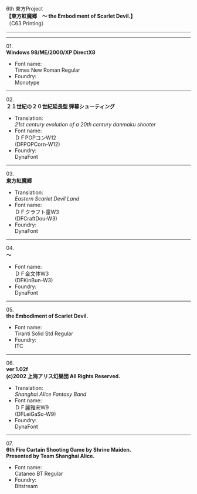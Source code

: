 6th 東方Project  
**【東方紅魔郷　～ the Embodiment of Scarlet Devil.】**  
（C63 Printing）

---  
---

01\.  
**Windows 98/ME/2000/XP DirectX8**
  - Font name:  
Times New Roman Regular
  - Foundry:  
Monotype

---

02\.  
**２１世紀の２０世紀延長型 弾幕シューティング**
  - Translation:  
*21st century evolution of a 20th century danmaku shooter*
  - Font name:  
ＤＦPOPコンW12  
(DFPOPCorn-W12)
  - Foundry:  
DynaFont

---

03\.  
**東方紅魔郷**
  - Translation:  
*Eastern Scarlet Devil Land*
  - Font name:  
ＤＦクラフト童W3  
(DFCraftDou-W3)
  - Foundry:  
DynaFont

---

04\.  
**～**
  - Font name:  
ＤＦ金文体W3  
(DFKinBun-W3)
  - Foundry:  
DynaFont

---

05\.  
**the Embodiment of Scarlet Devil.**
  - Font name:  
Tiranti Solid Std Regular
  - Foundry:  
ITC

---

06\.  
**ver 1.02f**  
**(c)2002 上海アリス幻樂団 All Rights Reserved.**
  - Translation:  
*Shanghai Alice Fantasy Band*
  - Font name:  
ＤＦ麗雅宋W9  
(DFLeiGaSo-W9)
  - Foundry:  
DynaFont

---

07\.  
**6th Fire Curtain Shooting Game by Shrine Maiden.**  
**Presented by Team Shanghai Alice.**
  - Font name:  
Cataneo BT Regular
  - Foundry:  
Bitstream
